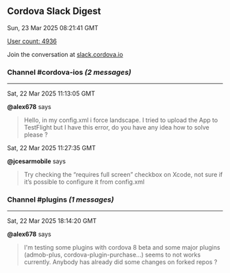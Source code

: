 ## Cordova Slack Digest
Sun, 23 Mar 2025 08:21:41 GMT

[User count: 4936](https://cordova.slack.com/)


Join the conversation at [slack.cordova.io](http://slack.cordova.io/)

### __Channel #cordova-ios__ _(2 messages)_
---

Sat, 22 Mar 2025 11:13:05 GMT

__@alex678__ says 
> Hello, in my config.xml i force landscape. I tried to upload the App to TestFlight but I have this error, do you have any idea how to solve please ?
> 

Sat, 22 Mar 2025 11:27:35 GMT

__@jcesarmobile__ says 
> Try checking the “requires full screen” checkbox on Xcode, not sure if it’s possible to configure it from config.xml
> 

### __Channel #plugins__ _(1 messages)_
---

Sat, 22 Mar 2025 18:14:20 GMT

__@alex678__ says 
> I'm testing some plugins with cordova 8 beta and some major plugins (admob-plus, cordova-plugin-purchase...) seems to not works currently. Anybody has already did some changes on forked repos ?
> 
